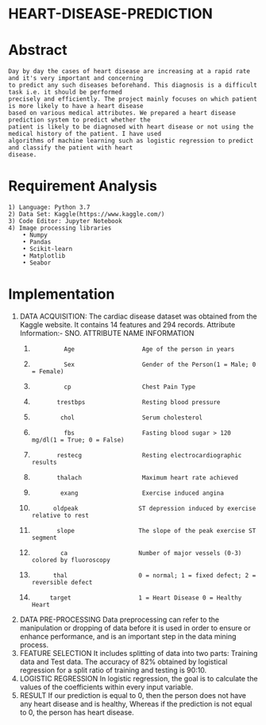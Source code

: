 # HEART-DISEASE-PREDICTION
# Abstract
    Day by day the cases of heart disease are increasing at a rapid rate and it's very important and concerning 
    to predict any such diseases beforehand. This diagnosis is a difficult task i.e. it should be performed 
    precisely and efficiently. The project mainly focuses on which patient is more likely to have a heart disease 
    based on various medical attributes. We prepared a heart disease prediction system to predict whether the 
    patient is likely to be diagnosed with heart disease or not using the medical history of the patient. I have used 
    algorithms of machine learning such as logistic regression to predict and classify the patient with heart 
    disease. 
    
 # Requirement Analysis
    1) Language: Python 3.7
    2) Data Set: Kaggle(https://www.kaggle.com/)
    3) Code Editor: Jupyter Notebook
    4) Image processing libraries
        • Numpy
        • Pandas
        • Scikit-learn
        • Matplotlib
        • Seabor
 # Implementation
1) DATA ACQUISITION:
    The cardiac disease dataset was obtained from the Kaggle website. It contains 14 features and 294 
    records.
    Attribute Information:-
    SNO.        ATTRIBUTE NAME                  INFORMATION
    1.              Age                   Age of the person in years
    2.              Sex                   Gender of the Person(1 = Male; 0 = Female)
    3.              cp                    Chest Pain Type
    4.            trestbps                Resting blood pressure
    5.             chol                   Serum cholesterol
    6.              fbs                   Fasting blood sugar > 120 mg/dl(1 = True; 0 = False)
    7.            restecg                 Resting electrocardiographic results
    8.            thalach                 Maximum heart rate achieved
    9.             exang                  Exercise induced angina
    10.           oldpeak                 ST depression induced by exercise relative to rest
    11.            slope                  The slope of the peak exercise ST segment
    12.             ca                    Number of major vessels (0-3) colored by fluoroscopy
    13.           thal                    0 = normal; 1 = fixed defect; 2 = reversible defect
    14.          target                   1 = Heart Disease 0 = Healthy Heart 
  2) DATA PRE-PROCESSING
      Data preprocessing can refer to the manipulation or dropping of data before it is used in order to ensure 
      or enhance performance, and is an important step in the data mining process.
  3) FEATURE SELECTION
      It includes splitting of data into two parts: Training data and Test data. The accuracy of 82% obtained by 
      logistical regression for a split ratio of training and testing is 90:10.
  4) LOGISTIC REGRESSION
      In logistic regression, the goal is to calculate the values of the coefficients within every input variable.
  5) RESULT
      If our prediction is equal to 0, then the person does not have any heart disease and is healthy,
      Whereas if the prediction is not equal to 0, the person has heart disease.
